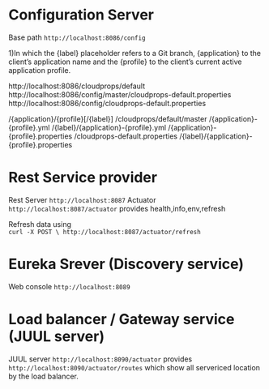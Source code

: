 # Configuration Server 
 Base path `http://localhost:8086/config` 

1)In which the {label} placeholder refers to a Git branch, {application} to the client’s application name and the {profile} to the client’s current active application profile.

http://localhost:8086/cloudprops/default
http://localhost:8086/config/master/cloudprops-default.properties
http://localhost:8086/config/cloudprops-default.properties

/{application}/{profile}[/{label}]
/cloudprops/default/master
/{application}-{profile}.yml
/{label}/{application}-{profile}.yml
/{application}-{profile}.properties
/cloudprops-default.properties
/{label}/{application}-{profile}.properties



# Rest Service provider 
Rest Server `http://localhost:8087`
Actuator `http://localhost:8087/actuator` provides health,info,env,refresh

Refresh data using  
`curl -X POST \
  http://localhost:8087/actuator/refresh`
  
  
# Eureka Srever (Discovery service)
Web console `http://localhost:8089`

  
# Load balancer / Gateway service (JUUL server) 
JUUL server `http://localhost:8090/actuator` provides `http://localhost:8090/actuator/routes` which show all servericed location by the load balancer.






